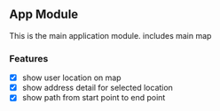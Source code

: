 ## **App Module**

This is the main application module. includes main map

### Features

- [x] show user location on map
- [x] show address detail for selected location
- [x] show path from start point to end point